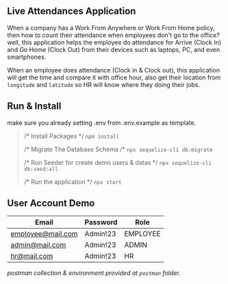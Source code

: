 ## Live Attendances Application
When a company has a Work From Anywhere or Work From Home policy, then how to count their attendance when employees don't go to the office? well, this application helps the employee do attendance for Arrive (Clock In) and Go Home (Clock Out) from their devices such as laptops, PC, and even smartphones.

When an employee does attendance (Clock in & Clock out), this application will get the time and compare it with office hour, also get their location from `longitude` and `latitude` so HR will know where they doing their jobs.

## Run & Install
make sure you already setting .env from .env.example as template.
> 
> /* Install Packages */
> `npm install`
> 
> /* Migrate The Database Schema /*
> `npx sequelize-cli db:migrate`
> 
> /* Run Seeder for create demo users & datas */
> `npx sequelize-cli db:seed:all`
>
>/* Run the application */
>`npx start`

## User Account Demo
| Email |Password  |Role
|--|--|--|
|employee@mail.com|Admin!23|EMPLOYEE|
|admin@mail.com|Admin!23|ADMIN|
|hr@mail.com|Admin!23|HR|


*postman collection & environment provided at `postman` folder.*
